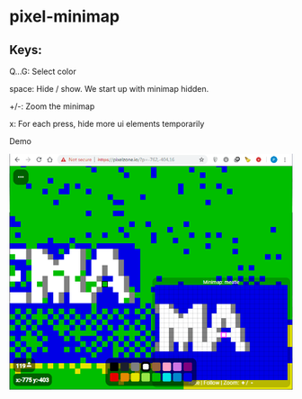 # pixel-minimap

## Keys:

Q...G: Select color

space: Hide / show.  We start up with minimap hidden.

+/-: Zoom the minimap

x: For each press, hide more ui elements temporarily

Demo

![Demo](demo.png)

